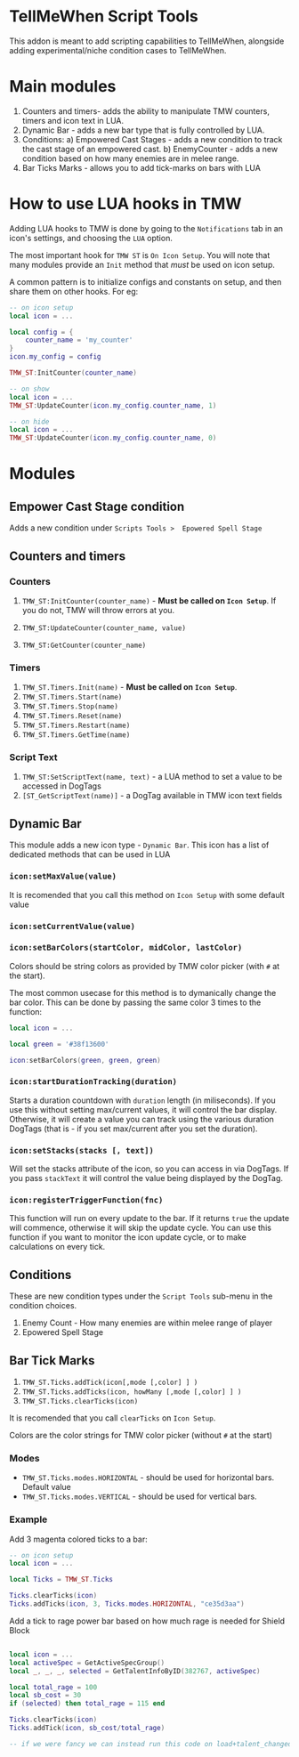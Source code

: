 TellMeWhen Script Tools
=======================

This addon is meant to add scripting capabilities to TellMeWhen, alongside adding experimental/niche condition cases to TellMeWhen.

# Main modules

1. Counters and timers- adds the ability to manipulate TMW counters, timers and icon text in LUA.
2. Dynamic Bar - adds a new bar type that is fully controlled by LUA.
3. Conditions:
	a) Empowered Cast Stages - adds a new condition to track the cast stage of an empowered cast.
	b) EnemyCounter - adds a new condition based on how many enemies are in melee range.
4. Bar Ticks Marks - allows you to add tick-marks on bars with LUA


# How to use LUA hooks in TMW

Adding LUA hooks to TMW is done by going to the `Notifications` tab in an icon's settings, and choosing the `LUA`
option. 

The most important hook for `TMW ST` is `On Icon Setup`. You will note that many modules provide an `Init` method that *must* be used on icon setup.

A common pattern is to initialize configs and constants on setup, and then share them on other hooks. For eg:

```lua
-- on icon setup
local icon = ...

local config = {
	counter_name = 'my_counter'
}
icon.my_config = config

TMW_ST:InitCounter(counter_name)
```

```lua
-- on show
local icon = ...
TMW_ST:UpdateCounter(icon.my_config.counter_name, 1)
```


```lua
-- on hide
local icon = ...
TMW_ST:UpdateCounter(icon.my_config.counter_name, 0)
```

# Modules


## Empower Cast Stage condition

Adds a new condition under `Scripts Tools >  Epowered Spell Stage`

## Counters and timers

### Counters

1. `TMW_ST:InitCounter(counter_name)` - **Must be called on `Icon Setup`**. If you do not, TMW will throw errors at you.

2. `TMW_ST:UpdateCounter(counter_name, value)`
3. `TMW_ST:GetCounter(counter_name)`

### Timers

1. `TMW_ST.Timers.Init(name)` - **Must be called on `Icon Setup`**.
2. `TMW_ST.Timers.Start(name)`
3. `TMW_ST.Timers.Stop(name)`
4. `TMW_ST.Timers.Reset(name)`
5. `TMW_ST.Timers.Restart(name)`
6. `TMW_ST.Timers.GetTime(name)`

### Script Text

1. `TMW_ST:SetScriptText(name, text)` - a LUA method to set a value to be accessed in DogTags
2. `[ST_GetScriptText(name)]` - a DogTag available in TMW icon text fields


## Dynamic Bar

This module adds a new icon type - `Dynamic Bar`. This icon has a list of dedicated methods that can be used in LUA

### `icon:setMaxValue(value)`

It is recomended that you call this method on `Icon Setup` with some default value

### `icon:setCurrentValue(value)`

### `icon:setBarColors(startColor, midColor, lastColor)`

Colors should be string colors as provided by TMW color picker (with `#` at the start).

The most common usecase for this method is to dymanically change the bar color. This can be done by passing the same color 3 times to the function:

```lua
local icon = ...

local green = '#38f13600'

icon:setBarColors(green, green, green)
```

### `icon:startDurationTracking(duration)`

Starts a duration countdown with `duration` length (in miliseconds). If you use this without setting max/current values, it will control the bar display. Otherwise, it will create a value you can track using the various duration DogTags (that is - if you set max/current after you set the duration).

### `icon:setStacks(stacks [, text])`

Will set the stacks attribute of the icon, so you can access in via DogTags. If you pass `stackText` it will control the value being displayed by the DogTag.

### `icon:registerTriggerFunction(fnc)`

This function will run on every update to the bar. If it returns `true` the update will commence, otherwise it will skip the update cycle.
You can use this function if you want to monitor the icon update cycle, or to make calculations on every tick.

## Conditions

These are new condition types under the `Script Tools` sub-menu in the condition choices.

1. Enemy Count - How many enemies are within melee range of player
2. Epowered Spell Stage

## Bar Tick Marks

1. `TMW_ST.Ticks.addTick(icon[,mode [,color] ] )` 
2. `TMW_ST.Ticks.addTicks(icon, howMany [,mode [,color] ] )`
3. `TMW_ST.Ticks.clearTicks(icon)`

It is recomended that you call `clearTicks` on `Icon Setup`.

Colors are the color strings for TMW color picker (without `#` at the start)

### Modes

* `TMW_ST.Ticks.modes.HORIZONTAL` - should be used for horizontal bars. Default value
* `TMW_ST.Ticks.modes.VERTICAL` - should be used for vertical bars.


### Example

Add 3 magenta colored ticks to a bar:

```lua
-- on icon setup
local icon = ...

local Ticks = TMW_ST.Ticks

Ticks.clearTicks(icon)
Ticks.addTicks(icon, 3, Ticks.modes.HORIZONTAL, "ce35d3aa")
```

Add a tick to rage power bar based on how much rage is needed for Shield Block

```lua

local icon = ...
local activeSpec = GetActiveSpecGroup()
local _, _, _, selected = GetTalentInfoByID(382767, activeSpec)

local total_rage = 100
local sb_cost = 30
if (selected) then total_rage = 115 end

Ticks.clearTicks(icon)
Ticks.addTick(icon, sb_cost/total_rage)

-- if we were fancy we can instead run this code on load+talent_changed events so it's always correct
```

